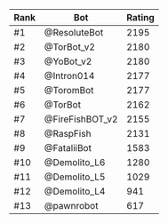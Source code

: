 Rank|Bot|Rating
---|---|---
#1|@ResoluteBot|2195
#2|@TorBot_v2|2180
#3|@YoBot_v2|2180
#4|@Intron014|2177
#5|@ToromBot|2177
#6|@TorBot|2162
#7|@FireFishBOT_v2|2155
#8|@RaspFish|2131
#9|@FataliiBot|1583
#10|@Demolito_L6|1280
#11|@Demolito_L5|1029
#12|@Demolito_L4|941
#13|@pawnrobot|617
